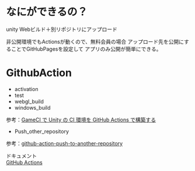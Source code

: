 # なにができるの？
unity Webビルド＋別リポジトリにアップロード

非公開環境でもActionsが動くので、無料会員の場合
アップロード先を公開にすることでGitHubPagesを設定して
アプリのみ公開が簡単にできる。

# GithubAction
- activation
- test
- webgl_build
- windows_build

参考：[GameCI で Unity の CI 環境を GitHub Actions で構築する](https://zenn.dev/nikaera/articles/unity-gameci-github-actions)


- Push_other_repository

参考：[github-action-push-to-another-repository
](https://github.com/cpina/github-action-push-to-another-repository)


ドキュメント  
[GitHub Actions](https://docs.github.com/ja/actions)
